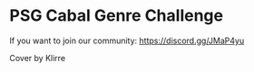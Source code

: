 # PSG Cabal Genre Challenge

If you want to join our community:
https://discord.gg/JMaP4yu


Cover by Klirre
